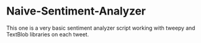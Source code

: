 # Naive-Sentiment-Analyzer
This one is a very basic sentiment analyzer script working with tweepy and TextBlob libraries on each tweet. 
